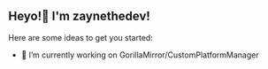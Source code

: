 ## Heyo!👋 I'm zaynethedev!

Here are some ideas to get you started:

- 🔭 I’m currently working on GorillaMirror/CustomPlatformManager
